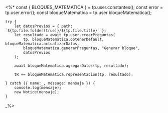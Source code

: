 <%*
    const { BLOQUES_MATEMATICA } = tp.user.constantes();
    const error = tp.user.error();
    const bloqueMatematica = tp.user.bloqueMatematica();

    try {
        let datosPrevios = { path: `${tp.file.folder(true)}/${tp.file.title}` };
        let resultado = await tp.user.crearPreguntas(
            tp, bloqueMatematica.obtenerDefault, bloqueMatematica.actualizarDatos, 
            bloqueMatematica.generarPreguntas, "Generar bloque", 
            datosPrevios
        );

        await bloqueMatematica.agregarDatos(tp, resultado);

        tR += bloqueMatematica.representacion(tp, resultado);

    } catch ({ name:_, message: mensaje }) {
        console.log(mensaje);
        new Notice(mensaje);
    }
_%>